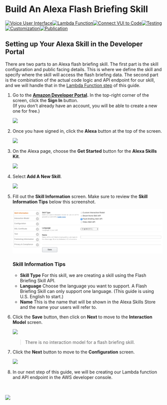 # Build An Alexa Flash Briefing Skill
[![Voice User Interface](https://m.media-amazon.com/images/G/01/mobile-apps/dex/alexa/alexa-skills-kit/tutorials/navigation/1-on._TTH_.png)](./1-voice-user-interface.md)[![Lambda Function](https://m.media-amazon.com/images/G/01/mobile-apps/dex/alexa/alexa-skills-kit/tutorials/navigation/2-off._TTH_.png)](./2-lambda-function.md)[![Connect VUI to Code](https://m.media-amazon.com/images/G/01/mobile-apps/dex/alexa/alexa-skills-kit/tutorials/navigation/3-off._TTH_.png)](./3-connect-vui-to-code.md)[![Testing](https://m.media-amazon.com/images/G/01/mobile-apps/dex/alexa/alexa-skills-kit/tutorials/navigation/4-off._TTH_.png)](./4-testing.md)[![Customization](https://m.media-amazon.com/images/G/01/mobile-apps/dex/alexa/alexa-skills-kit/tutorials/navigation/5-off._TTH_.png)](./5-customization.md)[![Publication](https://m.media-amazon.com/images/G/01/mobile-apps/dex/alexa/alexa-skills-kit/tutorials/navigation/6-off._TTH_.png)](./6-publication.md)

## Setting up Your Alexa Skill in the Developer Portal

There are two parts to an Alexa flash briefing skill.  The first part is the skill configuration and public facing details.  This is where we define the skill and specify where the skill will access the flash briefing data.  The second part is the combination of the actual code logic and API endpoint for our skill, and we will handle that in the [Lambda Function step](./2-lambda-function.md) of this guide. 

1.  Go to the **[Amazon Developer Portal](http://developer.amazon.com).**  In the top-right corner of the screen, click the **Sign In** button.</br>(If you don't already have an account, you will be able to create a new one for free.)

    <a href="http://developer.amazon.com" target="_new"><img src="https://m.media-amazon.com/images/G/01/mobile-apps/dex/alexa/alexa-skills-kit/tutorials/general/1-1-developer-portal._TTH_.png" /></a>

2.  Once you have signed in, click the **Alexa** button at the top of the screen.

	<a href="https://developer.amazon.com/edw/home.html#/" target="_new"><img src="https://m.media-amazon.com/images/G/01/mobile-apps/dex/alexa/alexa-skills-kit/tutorials/general/1-2-alexa-button._TTH_.png" /></a>

3.  On the Alexa page, choose the **Get Started** button for the **Alexa Skills Kit**.

	<a href="https://developer.amazon.com/edw/home.html#/skills/list" target="_new"><img src="https://m.media-amazon.com/images/G/01/mobile-apps/dex/alexa/alexa-skills-kit/tutorials/general/1-3-alexa-skills-kit._TTH_.png" /></a>

4.  Select **Add A New Skill**.

	<a href="https://developer.amazon.com/edw/home.html#/skill/create/" target="_new"><img src="https://m.media-amazon.com/images/G/01/mobile-apps/dex/alexa/alexa-skills-kit/tutorials/general/1-4-add-a-new-skill._TTH_.png" /></a>

5.  Fill out the **Skill Information** screen. Make sure to review the **Skill Information Tips** below this screenshot.

	![](1-new-skill-information.png)

	### Skill Information Tips

    - **Skill Type** For this skill, we are creating a skill using the Flash Briefing Skill API.
    - **Language** Choose the language you want to support. A Flash Briefing Skill can only support one language. (This guide is using U.S. English to start.) 
    - **Name** This is the name that will be shown in the Alexa Skills Store and the name your users will refer to.

6.  Click the **Save** button, then click on **Next** to move to the **Interaction Model** screen.

	<img src="https://m.media-amazon.com/images/G/01/mobile-apps/dex/alexa/alexa-skills-kit/tutorials/general/1-6-next-button._TTH_.png" />

	> There is no interaction model for a flash briefing skill. 

6.  Click the **Next** button to move to the **Configuration** screen.

	<img src="https://m.media-amazon.com/images/G/01/mobile-apps/dex/alexa/alexa-skills-kit/tutorials/general/1-6-next-button._TTH_.png" />

7.  In our next step of this guide, we will be creating our Lambda function and API endpoint in the AWS developer console.

<br/><br/>
<a href="./2-lambda-function.md"><img src="https://m.media-amazon.com/images/G/01/mobile-apps/dex/alexa/alexa-skills-kit/tutorials/general/buttons/button_next_lambda_function._TTH_.png" /></a>

